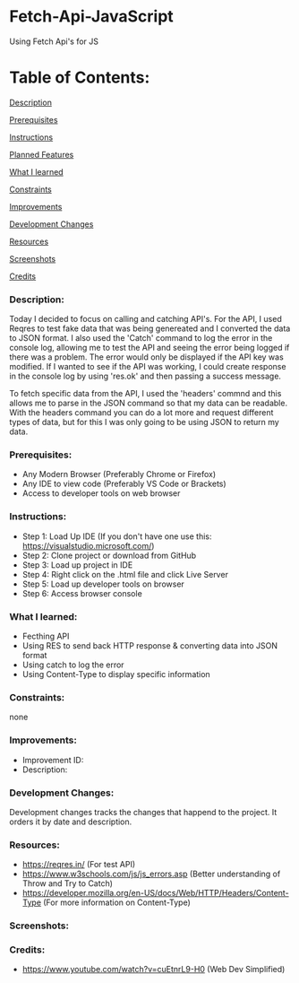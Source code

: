 # Fetch-Api-JavaScript
Using Fetch Api's for JS

# Table of Contents:

[Description](#Description)  
<a name="Description"/>

[Prerequisites](#Prerequisites)  
<a name="Prerequisites"/>

[Instructions](#Instructions)  
<a name="Instructions"/>

[Planned Features](#Planned_Features)  
<a name="Planned_Features"/>

[What I learned](#What_I_Learned)  
<a name="What_I_Learned"/>

[Constraints](#Constraints)  
<a name="Constraints"/>

[Improvements](#Improvements)  
<a name="Improvements"/>

[Development Changes](#Development_Changes)  
<a name="Development_Changes"/>

[Resources](#Resources)  
<a name="Resources"/>

[Screenshots](#Screenshots)
<a name="Screenshots"/>

[Credits](#Credits)  
<a name="Credits"/>
### Description: 
Today I decided to focus on calling and catching API's. For the API, I used Reqres to test fake data that was being genereated and I converted the data to JSON format. I also used the 'Catch' command to log the error in the console log, allowing me to test the API and seeing the error being logged if there was a problem. The error would only be displayed if the API key was modified. If I wanted to see if the API was working, I could create response in the console log by using 'res.ok' and then passing a success message.


To fetch specific data from the API, I used the 'headers' commnd and this allows me to parse in the JSON command so that my data can be readable. With the headers command you can do a lot more and request different types of data, but for this I was only going to be using JSON to return my data.

### Prerequisites:
- Any Modern Browser (Preferably Chrome or Firefox)
- Any IDE to view code (Preferably VS Code or Brackets)
- Access to developer tools on web browser

### Instructions:
- Step 1: Load Up IDE (If you don't have one use this: https://visualstudio.microsoft.com/)
- Step 2: Clone project or download from GitHub
- Step 3: Load up project in IDE
- Step 4: Right click on the .html file and click Live Server
- Step 5: Load up developer tools on browser
- Step 6: Access browser console

### What I learned:
- Fecthing API
- Using RES to send back HTTP response & converting data into JSON format
- Using catch to log the error
- Using Content-Type to display specific information

### Constraints:
none

### Improvements:
- Improvement ID:
- Description: 

### Development Changes:
Development changes tracks the changes that happend to the project. It orders it by date and description.

### Resources:
- https://reqres.in/ (For test API)
- https://www.w3schools.com/js/js_errors.asp (Better understanding of Throw and Try to Catch)
- https://developer.mozilla.org/en-US/docs/Web/HTTP/Headers/Content-Type (For more information on Content-Type)

### Screenshots:


### Credits:
- https://www.youtube.com/watch?v=cuEtnrL9-H0 (Web Dev Simplified)
